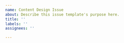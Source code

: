```yaml
---
name: Content Design Issue
about: Describe this issue template's purpose here.
title: ''
labels: ''
assignees: ''

---
```




